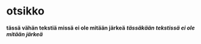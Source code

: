 # otsikko 
**tässä vähän tekstiä missä ei ole mitään järkeä**
***tässäkään tekstissä ei ole mitään järkeä***
